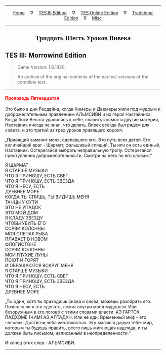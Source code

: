 
---

<!-- Jekyll Page Links -->

<center>
<a href="../../../../index.html">Home</a>
&emsp;&nabla;&emsp;
<a href="../../../index-tes3.html">TES:III Edition</a>
&emsp;&nabla;&emsp;
<a href="../../../index-teso.html">TES:Online Edition</a>
&emsp;&nabla;&emsp;
<a href="../../../index-traditional.html">Traditional Edition</a>
&emsp;&nabla;&emsp;
<a href="../../../index-misc.html">Misc</a>
</center>

<!-- Markdown Body Below: -->

---

<center>
<h2><span style="font-family:Georgia">Тридцать Шесть Уроков Вивека</span></h2>
</center>

## TES III: Morrowind Edition

> Game Version: 1.6.1820
>
> An archive of the original contents of the earliest versions of the complete text.

---

#### <span style="color:red">Проповедь Пятнадцатая</span>

Это было в дни Ресдайна, когда Кимеры и Двемеры жили под мудрым и доброжелательным правлением АЛЬМСИВИ и их героя Наставника. Когда боги Велота удалились к себе, плавить космос и другие материи, Наставник иногда не знал, что делать. Вивек всегда был рядом для совета, и это третий из трех уроков правящего короля:

„Правящий заменит меня, сделавшего его. Это путь всех детей. Его величайший враг - Шармат, фальшивый спящий. Ты или он есть единый, Наставник. Остерегайся выбрать неправильную тропу. Остерегайся преступления доброжелательности. Смотри на него по его словам.“

Я ШАРМАТ\
Я СТАРШЕ МУЗЫКИ\
ЧТО Я ПРИНОШУ, ЕСТЬ СВЕТ\
ЧТО Я ПРИНОШУ, ЕСТЬ ЗВЕЗДА\
ЧТО Я НЕСУ, ЕСТЬ\
ДРЕВНЕЕ МОРЕ\
КОГДА ТЫ СПИШЬ, ТЫ ВИДИШЬ МЕНЯ\
ТАНЦЫ У СУТИ\
ЭТО НЕ УПАДОК\
ЭТО МОЙ ДОМ\
Я КЛАДУ ЗВЕЗДУ\
ЧТОБЫ УБИТЬ ЕГО\
СОРВИ КОЛОННЫ\
МОЯ СЛЕПАЯ РЫБА\
ПЛАВАЕТ В НОВОМ\
ФЛОГИСТОНЕ\
СОРВИ КОЛОННЫ\
МОИ ГЛУХИЕ ЛУНЫ\
ПОЮТ И ГОРЯТ\
И ОБРАЩАЮТСЯ ВОКРУГ МЕНЯ\
Я СТАРШЕ МУЗЫКИ\
ЧТО Я ПРИНОШУ, ЕСТЬ СВЕТ\
ЧТО Я ПРИНОШУ, ЕСТЬ ЗВЕЗДА\
ЧТО Я НЕСУ, ЕСТЬ\
ДРЕВНЕЕ МОРЕ

„Ты один, хотя ты приходишь снова и снова, можешь разобрать его. Позволю ли я это сделать, лежит внутри моей мудрости. Или безоружным в его логово с этими словами власти: АЭ ГАРТОК ПАДХОМЕ \[ЧИМ\] АЭ АЛТАДУН. Или не иди. Временный миф - это человек. Достигни неба жестокостью. Эту магию я дарую тебе: мир, которым ты будешь править, всего лишь мигающая надежда, и ты должен быть письмом, написанным в неопределенности.“

И конец этих слов - АЛЬМСИВИ.

---
